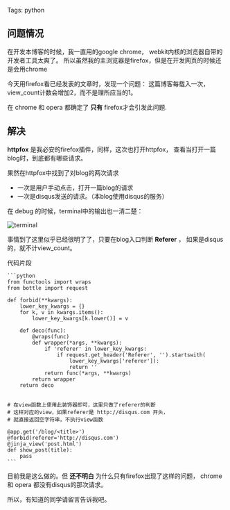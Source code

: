 Tags: python

## 问题情况

在开发本博客的时候，我一直用的google chrome，
webkit内核的浏览器自带的开发者工具太爽了。
所以虽然我的主浏览器是firefox，但是在开发网页的时候还是会用chrome

今天用firefox看已经发表的文章时，发现一个问题：
这篇博客每载入一次，view_count计数会增加2，而不是理所应当的1。

在 chrome 和 opera 都确定了 **只有** firefox才会引发此问题.


## 解决

**httpfox** 是我必安的firefox插件，同样，这次也打开httpfox，
查看当打开一篇blog时，到底都有哪些请求。

果然在httpfox中找到了对blog的两次请求

*   一次是用户手动点击，打开一篇blog的请求
*   一次是disqus发送的请求。（本blog使用disqus的服务）

在 debug 的时候，terminal中的输出也一清二楚：

![terminal][debug_in_terminal]


事情到了这里似乎已经很明了了，只要在blog入口判断 **Referer** ，
如果是disqus的，就不计view_count。


代码片段


    ```python
    from functools import wraps
    from bottle import request
    
    def forbid(**kwargs):
        lower_key_kwargs = {}
        for k, v in kwargs.items():
            lower_key_kwargs[k.lower()] = v
            
        def deco(func):
            @wraps(func)
            def wrapper(*args, **kwargs):
                if 'referer' in lower_key_kwargs:
                    if request.get_header('Referer', '').startswith(
                        lower_key_kwargs['referer']):
                        return ''
                return func(*args, **kwargs)
            return wrapper
        return deco
        
        
    # 在view函数上使用此装饰器即可，这里只做了referer的判断
    # 这样对应的view，如果referer是 http://disqus.com 开头，
    # 就直接返回空字符串，不执行view函数
    
    @app.get('/blog/<title>')
    @forbid(referer='http://disqus.com')
    @jinja_view('post.html')
    def show_post(title):
        pass
    ```



目前我是这么做的。但 **还不明白** 为什么只有firefox出现了这样的问题，
chrome 和 opera 都没有disqus的那次请求。

所以，有知道的同学请留言告诉我吧。



[debug_in_terminal]: http://i1297.photobucket.com/albums/ag23/yueyoum/22_shadowed_zps89b1c1c6.png "screenshot"

